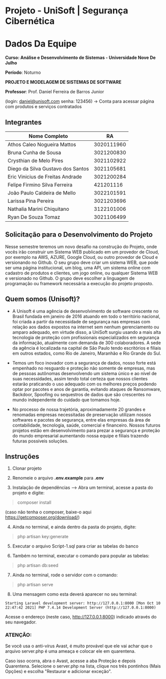 # Projeto - UniSoft | Segurança Cibernética

# Dados Da Equipe

**Curso: Análise e Desenvolvimento de Sistemas - Universidade Nove De Julho**

**Período**: Noturno


**PROJETO E MODELAGEM DE SISTEMAS DE SOFTWARE**

**Professor**: Prof. Daniel Ferreira de Barros Junior

(login: daniel@unisoft.com senha: 123456) -> Conta para acessar página com produtos e serviços contratados


## Integrantes

| Nome Completo  |  RA  |
| -------------- | ---- |
|  Athos Caleo Nogueira Mattos | 3020111960 |
|  Bruna Cunha de Sousa | 3021200830 |
|  Crysthian de Melo Pires | 3021102922 |
|  Diego da Silva Gustavo dos Santos | 3021105681 |
|  Eric Vinicius de Freitas Andrade | 3021200284 |
|  Felipe Firmino Silva Ferreira | 421201116 |
|  João Paulo Caldeira de Mello | 3022101591 |
|  Larissa Pina Pereira | 3021203696 |
|  Nathalia Marini Chiquitano | 3122101006 |
|  Ryan De Souza Tomaz | 3021106499 |



## Solicitação para o Desenvolvimento do Projeto

Nesse semestre teremos um novo desafio na construção do Projeto, onde vocês irão construir um Sistema WEB publicado em um provedor de Cloud, por exemplo na AWS, AZURE, Google Cloud, ou outro provedor de Cloud e versionando no Github.
O seu grupo deve criar um sistema WEB, que pode ser uma página institucional, um blog, uma API, um sistema online com cadastro de produtos e clientes, um jogo online, ou qualquer Sistema WEB e versionado no Github.
O grupo deve escolher a linguagem de programação ou framework necessária a execução do projeto proposto.

## Quem somos (Unisoft)?

- A Unisoft é uma agência de desenvolvimento de software crescente no Brasil fundada em janeiro de 2016 atuando em todo o território nacional, foi criada a partir da necessidade de segurança nas empresas com relação aos dados expostos na internet sem nenhum gerenciamento ou amparo adequado, em virtude disso, a UniSoft surgiu usando a mais alta tecnologia de proteção com profissionais especializados em segurança da informação, atualmente com demanda de 300 colaboradores. A sede da agência é localizada na capital de São Paulo tendo escritórios e filiais em outros estados, como Rio de Janeiro, Maranhão e Rio Grande do Sul.

- Temos um  foco inovador com a  segurança de dados,  nosso forte está empenhado no resguardo e proteção não somente de empresas, mas de pessoas autônomas desenvolvendo um sistema único e ao nível de suas necessidades, assim tendo total certeza que nossos clientes estarão praticando o uso adequado com os melhores preços podendo optar por pacotes e anos de garantia, evitando ataques de Ransomware, Backdoor, Spoofing ou sequestros de dados que são crescentes no mundo independente do cuidado que tomamos hoje.

- No processo de nossa trajetória, aproximadamente 20 grandes e renomadas empresas necessitadas de preservação utilizam nossos softwares e pacotes de segurança, entre elas empresas da área de contabilidade, tecnologia, saúde, comercial e financeiro. Nossos futuros projetos estão em desenvolvimento para prezar a segurança e proteção do mundo empresarial aumentando nossa equipe e filiais trazendo futuras possíveis soluções.

## Instruções

1. Clonar projeto

2. Renomeie o arquivo **.env.example** para **.env**

3. Instalação de dependências -->
   Abra um terminal, acesse a pasta do projeto e digite:

> composer install

(caso não tenha o composer, baixe-o aqui https://getcomposer.org/download/)

4. Ainda no terminal, e ainda dentro da pasta do projeto, digite:

> php artisan key:generate

5. Executar o arquivo Script-1.sql para criar as tabelas do banco

6. Também no terminal, executar o comando para popular as tabelas:

> php artisan db:seed

7. Ainda no terminal, rode o servidor com o comando:

> php artisan serve

8. Uma mensagem como esta deverá aparecer no seu terminal:

`Starting Laravel development server: http://127.0.0.1:8000 [Mon Oct 10 22:47:42 2021] PHP 7.4.14 Development Server (http://127.0.0.1:8000)`

Acesse o endereço (neste caso, http://127.0.0.1:8000) indicado através do seu navegador.

### **ATENÇÃO**:

Se você usa o anti-vírus Avast, é muito provável que ele vai achar que o arquivo server.php é uma ameaça e colocar ele em quarentena.

Caso isso ocorra, abra o Avast, acesse a aba Proteção e depois Quarentena. Selecione o server.php na lista, clique nos três pontinhos (Mais Opções) e escolha "Restaurar e adicionar exceção".